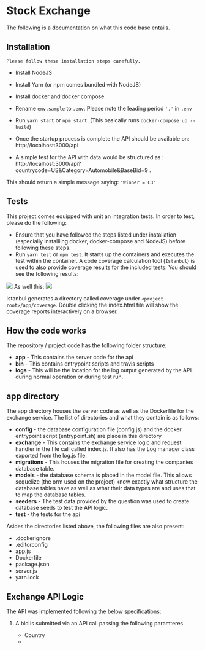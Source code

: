 # Stock Exchange

The following is a documentation on what this code base entails.

## Installation

    Please follow these installation steps carefully.

* Install NodeJS
* Install Yarn (or npm comes bundled with NodeJS)
* Install docker and docker compose.
* Rename `env.sample` to `.env`. Please note the leading period `'.'` in `.env`
* Run `yarn start` or `npm start`. (This basically runs `docker-compose up --build`)
* Once the startup process is complete the API should be available on: http://localhost:3000/api

* A simple test for the API with data would be structured as :
  http://localhost:3000/api?countrycode=US&Category=Automobile&BaseBid=9 .

This should return a simple message saying: `"Winner = C3"`

## Tests

This project comes equipped with unit an integration tests.
In order to test, please do the following:

* Ensure that you have followed the steps listed under installation (especially installiing docker, docker-compose and NodeJS) before following these steps.
* Run `yarn test` or `npm test`. It starts up the containers and executes the test within the container. A code coverage calculation tool (`Istanbul`) is used to also provide coverage results for the included tests.
  You should see the following results:

<img src ="https://user-images.githubusercontent.com/1958765/37858516-c07fdd28-2f05-11e8-9b30-00e1ebeb776e.png"/>
As well this:

<img src="https://user-images.githubusercontent.com/1958765/37858518-c53fcf76-2f05-11e8-9cbb-9d95a2549890.png" />

Istanbul generates a directory called coverage under `<project root>/app/coverage`.
Double clicking the index.html file will show the coverage reports interactively on a browser.

## How the code works

The repository / project code has the following folder structure:

* <b>app</b> - This contains the server code for the api
* <b>bin</b> - This contains entrypoint scripts and travis scripts
* <b>logs</b> - This will be the location for the log output generated by the API during normal operation or during test run.

## app directory

The app directory houses the server code as well as the Dockerfile for the exchange service. The list of directories and what they contain is as follows:

* <b>config</b> - the database configuration file (config.js) and the docker entrypoint script (entrypoint.sh) are place in this directory
* <b>exchange</b> - This contains the exchange service logic and request handler in the file call called index.js. It also has the Log manager class exported from the log.js file.
* <b>migrations</b> - This houses the migration file for creating the companies database table.
* <b>models</b> - the database schema is placed in the model file. This allows sequelize (the orm used on the project) know exactly what structure the database tables have as well as what their data types are and uses that to map the database tables.
* <b>seeders</b> - The test data provided by the question was used to create database seeds to test the API logic.
* <b>test</b> - the tests for the api

Asides the directories listed above, the following files are also present:

* .dockerignore
* .editorconfig
* app.js
* Dockerfile
* package.json
* server.js
* yarn.lock

## Exchange API Logic

The API was implemented following the below specifications:
1. A bid is submitted via an API call passing the following paramteres

    - Country
    -  
